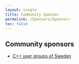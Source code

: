 ```yaml
---
layout: single
title: Community Sponsor
permalink: /Sponsers/Sponsor/
toc: false
---
```


## Community sponsors
- [C++ user groups of Sweden](https://www.swedencpp.se/)
